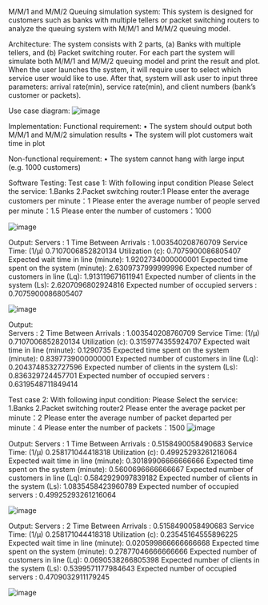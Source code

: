 M/M/1 and M/M/2 Queuing simulation system:
This system is designed for customers such as banks with multiple tellers or packet switching routers to analyze the queuing system with M/M/1 and M/M/2 queuing model.

Architecture:
The system consists with 2 parts, (a) Banks with multiple tellers, and (b) Packet switching router. For each part the system will simulate both M/M/1 and M/M/2 queuing model and print the result and plot. When the user launches the system, it will require user to select which service user would like to use. After that, system will ask user to input three parameters: arrival rate(min), service rate(min), and client numbers (bank’s customer or packets).

Use case diagram:
![image](https://user-images.githubusercontent.com/93003662/146613297-ec15d690-3098-4ed8-885a-de084250b134.png)


Implementation:
Functional requirement:
•	The system should output both M/M/1 and M/M/2 simulation results
•	The system will plot customers wait time in plot

Non-functional requirement:
•	The system cannot hang with large input (e.g. 1000 customers)

Software Testing:
Test case 1:
With following input condition
Please Select the service: 1.Banks 2.Packet switching router:1
Please enter the average customers per minute：1
Please enter the average number of people served per minute：1.5
Please enter the number of customers：1000

 ![image](https://user-images.githubusercontent.com/93003662/146613014-af1f75a7-3c1b-4582-bf02-2bcd9404b944.png)
 
Output: 
 Servers : 1 
 Time Between Arrivals :  1.003540208760709 
 Service Time: (1/µ) 0.7107006852820134 
 Utilization (c):  0.7075900086805407 
 Expected wait time in line (minute): 1.9202734000000001 
 Expected time spent on the system (minute): 2.6309737999999996 
 Expected number of customers in line (Lq): 1.913119671611941 
 Expected number of clients in the system (Ls): 2.6207096802924816 
 Expected number of occupied servers : 0.7075900086805407
 
 ![image](https://user-images.githubusercontent.com/93003662/146612996-ca93b228-42e4-4e84-a248-cf13e48803b8.png)
 
 Output:  
 Servers : 2 
 Time Between Arrivals :  1.003540208760709 
 Service Time: (1/µ) 0.7107006852820134 
 Utilization (c):  0.3159774355924707 
 Expected wait time in line (minute): 0.1290735 
 Expected time spent on the system (minute): 0.8397739000000001 
 Expected number of customers in line (Lq): 0.2043748532727596 
 Expected number of clients in the system (Ls): 0.836329724457701 
 Expected number of occupied servers : 0.6319548711849414

 Test case 2:
 With following input condition:
 Please Select the service: 1.Banks 2.Packet switching router2
 Please enter the average packet per minute：2
 Please enter the average number of packet departed per minute：4
 Please enter the number of packets：1500
![image](https://user-images.githubusercontent.com/93003662/146613484-0128d8f5-ffa9-48e8-816d-4f684f643e6b.png)

 Output: 
 Servers : 1 
 Time Between Arrivals :  0.5158490058490683 
 Service Time: (1/µ) 0.258171044418318 
 Utilization (c):  0.49925293261216064 
 Expected wait time in line (minute): 0.30189906666666666 
 Expected time spent on the system (minute): 0.5600696666666667 
 Expected number of customers in line (Lq): 0.5842929097839182 
 Expected number of clients in the system (Ls): 1.0835458423960789 
 Expected number of occupied servers : 0.49925293261216064

 ![image](https://user-images.githubusercontent.com/93003662/146612965-e669808c-3282-4253-b4d6-95be14ea06c8.png)

 Output: 
 Servers : 2
 Time Between Arrivals :  0.5158490058490683 
 Service Time: (1/µ) 0.258171044418318 
 Utilization (c):  0.23545164555896225 
 Expected wait time in line (minute): 0.020599866666666668 
 Expected time spent on the system (minute): 0.27877046666666666 
 Expected number of customers in line (Lq): 0.0690538266805398 
 Expected number of clients in the system (Ls): 0.5399571177984643 
 Expected number of occupied servers : 0.4709032911179245



![image](https://user-images.githubusercontent.com/93003662/146612900-4427091c-b4f7-4847-9b9f-53be002f9a6d.png)

